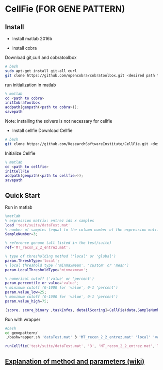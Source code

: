 # CellFie (FOR GENE PATTERN)

## Install

- Install matlab 2016b

- Install cobra

Download git,curl and cobratoolbox
```bash
# bash
sudo apt-get install git-all curl
git clone https://github.com/opencobra/cobratoolbox.git <desired path to cobra>/cobratoolbox
```
run initialization in matlab
```matlab
% matlab
cd <path to cobra>
initCobraToolbox
addpath(genpath(<path to cobra>));
savepath
```
Note: installing the solvers is not necessary for cellfie

- Install cellfie
Download Cellfie
```bash
# bash
git clone https://github.com/ResearchSoftwareInstitute/CellFie.git <desired path to cellfie>/CellFie
```
Initialize Cellfie
```matlab
% matlab
cd <path to cellfie>
initCellFie
addpath(genpath(<path to cellfie>));
savepath
```
## Quick Start
Run in matlab
```matlab
%matlab
% expression matrix: entrez ids x samples
load 'test/suite/dataTest.mat'
% number of samples (equal to the column number of the expression matrix
SampleNumber=3;

% reference genome (all listed in the test/suite)
ref='MT_recon_2_2_entrez.mat';

% type of thresholding method ('local' or 'global')
param.ThreshType='local';
% local threshold type ('minmaxmean', 'custom' or 'mean')
param.LocalThresholdType='minmaxmean';

% numerical cutoff ('value' or 'percent')
param.percentile_or_value='value';
% minimum cutoff (0-1000 for 'value', 0-1 'percent')
param.value_low=25;
% maximum cutoff (0-1000 for 'value', 0-1 'percent')
param.value_high=75;

[score, score_binary ,taskInfos, detailScoring]=CellFie(data,SampleNumber,ref,param);
```
Run with wrapper
```bash
#bash
cd genepattern/
./bashwrapper.sh 'dataTest.mat' 3 'MT_recon_2_2_entrez.mat' 'local' 'value' 'minmaxmean' 25 75
```

```matlab
runCellfie('test/suite/dataTest.mat', '3', 'MT_recon_2_2_entrez.mat','local','minmaxmean','value','25','75' );

```
## [Explanation of method and parameters (wiki)](https://github.com/ResearchSoftwareInstitute/CellFie/wiki/Cellfie-Documentation)
